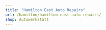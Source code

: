 ```yaml
---
title: "Hamilton East Auto Repairs"
url: /hamilton/hamilton-east-auto-repairs/
shop: Autowerkstatt
---
```

